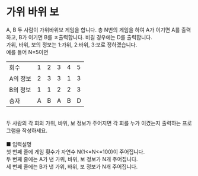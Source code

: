 # 가위 바위 보
A, B 두 사람이 가위바위보 게임을 합니다. 총 N번의 게임을 하여 A가 이기면 A를 출력하고, B가 이기면 B를 ㅊ출력합니다. 비길 경우에는 D를 출력합니다.<br>
가위, 바위, 보의 정보는 1:가위, 2:바위, 3:보로 정하겠습니다.<br>
예를 들어 N=5이면<br>
<table>
    <tbody>
    <tr>
        <td>회수</td>
        <td>1</td>
        <td>2</td>
        <td>3</td>
        <td>4</td>
        <td>5</td>
    </tr>
    <tr>
        <td>A의 정보</td>
        <td>2</td>
        <td>3</td>
        <td>3</td>
        <td>1</td>
        <td>3</td>
    </tr>
    <tr>
        <td>B의 정보</td>
        <td>1</td>
        <td>1</td>
        <td>2</td>
        <td>2</td>
        <td>3</td>
    </tr>
    <tr>
        <td>승자</td>
        <td>A</td>
        <td>B</td>
        <td>A</td>
        <td>B</td>
        <td>D</td>
    </tr>
    </tbody>
</table>
<br>
두 사람의 각 회의 가위, 바위, 보 정보가 주어지면 각 회를 누가 이겼는지 출력하는 프로그램을 작성하세요.<br>
<br>
■ 입력설명<br>
첫 번째 줄에 게임 횟수가 자연수 N(1<=N<=100)이 주어집니다.<br>
두 번째 줄에는 A가 낸 가위, 바위, 보 정보가 N개 주어집니다.<br>
세 번째 줄에는 B가 낸 가위, 바위, 보 정보가 N개 주어집니다.<br>
